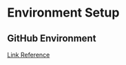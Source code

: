 # Environment Setup

## GitHub Environment

[Link Reference](https://help.github.com/articles/generating-a-new-ssh-key-and-adding-it-to-the-ssh-agent/)

